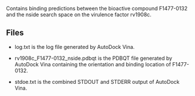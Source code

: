 Contains binding predictions between the bioactive compound F1477-0132 and the nside search space on the virulence factor rv1908c.

## Files

- log.txt is the log file generated by AutoDock Vina.

- rv1908c_F1477-0132_nside.pdbqt is the PDBQT file generated by AutoDock Vina containing the orientation and binding location of F1477-0132.

- stdoe.txt is the combined STDOUT and STDERR output of AutoDock Vina.


